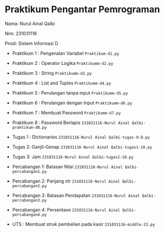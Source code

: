 # Praktikum Pengantar Pemrograman
<p> Nama: Nurul Ainal Qalbi </p>
<p> Nim: 231031116 </p>
<p> Prodi: Sistem Informasi D  </p>

* Praktikum 1 : Pengenalan Variabel
  `Praktikum-d1.py`

* Praktikum 2 : Operator Logika
  `Praktikumm-d2.py`

* Praktikum 3 : String
  `Praktikumm-d3.py`

* Praktikum 4 : List and Tuples 
  `Praktikumm-d4.py`

* Praktikum 5 : Perulangan tanpa input
  `Praktikumm-d5.py`

* Praktikum 6 : Perulangan dengan Input
  `Praktikumm-d6.py`

* Praktikum 7 : Membuat Password
  `Praktikumm-d7.py`

* Praktikum 8 : Password Berlapis
  `231031116-Nurul Ainal Qalbi-praktikum-d8.py`

* Tugas 1 : Dictionaries
  `231031116-Nurul Ainal Qalbi-tugas-9-D.py`

* Tugas 2: Ganjil-Genap
  `231031116-Nurul Ainal Qalbi-tugas1-10.py`
  
* Tugas 3: Jam
  `231031116-Nurul Ainal Qalbi-tugas2-10.py`

* Percabangan 1: Batasan Nilai
  `231031116-Nurul Ainal Qalbi-percabangan1.py`

* Percabangan 2: Panjang str
  `231031116-Nurul Ainal Qalbi-percabangan2.py`

* Percabangan 3: Batasan Pendapatan
  `231031116-Nurul Ainal Qalbi-percabangan3.py`

* Percabangan 4: Persentase
  `231031116-Nurul Ainal Qalbi-percabangan4.py`

* UTS : Membuat struk pembelian pada kasir
  `231031116-middle-23.py`
